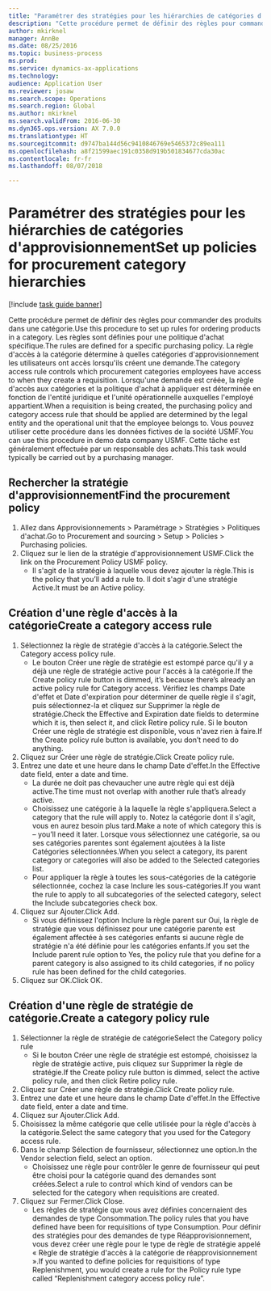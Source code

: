 ```yaml
--- 
title: "Paramétrer des stratégies pour les hiérarchies de catégories d'approvisionnement"
description: "Cette procédure permet de définir des règles pour commander des produits dans une catégorie."
author: mkirknel
manager: AnnBe
ms.date: 08/25/2016
ms.topic: business-process
ms.prod: 
ms.service: dynamics-ax-applications
ms.technology: 
audience: Application User
ms.reviewer: josaw
ms.search.scope: Operations
ms.search.region: Global
ms.author: mkirknel
ms.search.validFrom: 2016-06-30
ms.dyn365.ops.version: AX 7.0.0
ms.translationtype: HT
ms.sourcegitcommit: d9747ba144d56c9410846769e5465372c89ea111
ms.openlocfilehash: a8f21599aec191c0358d919b501834677cda30ac
ms.contentlocale: fr-fr
ms.lasthandoff: 08/07/2018

---
```

# <a name="set-up-policies-for-procurement-category-hierarchies"></a><span data-ttu-id="6ec3b-103">Paramétrer des stratégies pour les hiérarchies de catégories d'approvisionnement</span><span class="sxs-lookup"><span data-stu-id="6ec3b-103">Set up policies for procurement category hierarchies</span></span>

[!include [task guide banner](../../includes/task-guide-banner.md)]

<span data-ttu-id="6ec3b-104">Cette procédure permet de définir des règles pour commander des produits dans une catégorie.</span><span class="sxs-lookup"><span data-stu-id="6ec3b-104">Use this procedure to set up rules for ordering products in a category.</span></span> <span data-ttu-id="6ec3b-105">Les règles sont définies pour une politique d'achat spécifique.</span><span class="sxs-lookup"><span data-stu-id="6ec3b-105">The rules are defined for a specific purchasing policy.</span></span> <span data-ttu-id="6ec3b-106">La règle d'accès à la catégorie détermine à quelles catégories d'approvisionnement les utilisateurs ont accès lorsqu'ils créent une demande.</span><span class="sxs-lookup"><span data-stu-id="6ec3b-106">The category access rule controls which procurement categories employees have access to when they create a requisition.</span></span> <span data-ttu-id="6ec3b-107">Lorsqu'une demande est créée, la règle d'accès aux catégories et la politique d'achat à appliquer est déterminée en fonction de l'entité juridique et l'unité opérationnelle auxquelles l'employé appartient.</span><span class="sxs-lookup"><span data-stu-id="6ec3b-107">When a requisition is being created, the purchasing policy and category access rule that should be applied are determined by the legal entity and the operational unit that the employee belongs to.</span></span> <span data-ttu-id="6ec3b-108">Vous pouvez utiliser cette procédure dans les données fictives de la société USMF.</span><span class="sxs-lookup"><span data-stu-id="6ec3b-108">You can use this procedure in demo data company USMF.</span></span> <span data-ttu-id="6ec3b-109">Cette tâche est généralement effectuée par un responsable des achats.</span><span class="sxs-lookup"><span data-stu-id="6ec3b-109">This task would typically be carried out by a purchasing manager.</span></span>


## <a name="find-the-procurement-policy"></a><span data-ttu-id="6ec3b-110">Rechercher la stratégie d'approvisionnement</span><span class="sxs-lookup"><span data-stu-id="6ec3b-110">Find the procurement policy</span></span>
1. <span data-ttu-id="6ec3b-111">Allez dans Approvisionnements > Paramétrage > Stratégies > Politiques d'achat.</span><span class="sxs-lookup"><span data-stu-id="6ec3b-111">Go to Procurement and sourcing > Setup > Policies > Purchasing policies.</span></span>
2. <span data-ttu-id="6ec3b-112">Cliquez sur le lien de la stratégie d'approvisionnement USMF.</span><span class="sxs-lookup"><span data-stu-id="6ec3b-112">Click the link on the Procurement Policy USMF policy.</span></span>
    * <span data-ttu-id="6ec3b-113">Il s'agit de la stratégie à laquelle vous devez ajouter la règle.</span><span class="sxs-lookup"><span data-stu-id="6ec3b-113">This is the policy that you’ll add a rule to.</span></span> <span data-ttu-id="6ec3b-114">Il doit s'agir d'une stratégie Active.</span><span class="sxs-lookup"><span data-stu-id="6ec3b-114">It must be an Active policy.</span></span>  

## <a name="create-a-category-access-rule"></a><span data-ttu-id="6ec3b-115">Création d'une règle d'accès à la catégorie</span><span class="sxs-lookup"><span data-stu-id="6ec3b-115">Create a category access rule</span></span>
1. <span data-ttu-id="6ec3b-116">Sélectionnez la règle de stratégie d'accès à la catégorie.</span><span class="sxs-lookup"><span data-stu-id="6ec3b-116">Select the Category access policy rule.</span></span>
    * <span data-ttu-id="6ec3b-117">Le bouton Créer une règle de stratégie est estompé parce qu'il y a déjà une règle de stratégie active pour l'accès à la catégorie.</span><span class="sxs-lookup"><span data-stu-id="6ec3b-117">If the Create policy rule button is dimmed, it’s because there’s already an active policy rule for Category access.</span></span> <span data-ttu-id="6ec3b-118">Vérifiez les champs Date d'effet et Date d'expiration pour déterminer de quelle règle il s'agit, puis sélectionnez-la et cliquez sur Supprimer la règle de stratégie.</span><span class="sxs-lookup"><span data-stu-id="6ec3b-118">Check the Effective and Expiration date fields to determine which it is, then select it, and click Retire policy rule.</span></span> <span data-ttu-id="6ec3b-119">Si le bouton Créer une règle de stratégie est disponible, vous n'avez rien à faire.</span><span class="sxs-lookup"><span data-stu-id="6ec3b-119">If the Create policy rule button is available, you don’t need to do anything.</span></span>  
2. <span data-ttu-id="6ec3b-120">Cliquez sur Créer une règle de stratégie.</span><span class="sxs-lookup"><span data-stu-id="6ec3b-120">Click Create policy rule.</span></span>
3. <span data-ttu-id="6ec3b-121">Entrez une date et une heure dans le champ Date d'effet.</span><span class="sxs-lookup"><span data-stu-id="6ec3b-121">In the Effective date field, enter a date and time.</span></span>
    * <span data-ttu-id="6ec3b-122">La durée ne doit pas chevaucher une autre règle qui est déjà active.</span><span class="sxs-lookup"><span data-stu-id="6ec3b-122">The time must not overlap with another rule that’s already active.</span></span>  
    * <span data-ttu-id="6ec3b-123">Choisissez une catégorie à la laquelle la règle s'appliquera.</span><span class="sxs-lookup"><span data-stu-id="6ec3b-123">Select a category that the rule will apply to.</span></span> <span data-ttu-id="6ec3b-124">Notez la catégorie dont il s'agit, vous en aurez besoin plus tard.</span><span class="sxs-lookup"><span data-stu-id="6ec3b-124">Make a note of which category this is – you’ll need it later.</span></span> <span data-ttu-id="6ec3b-125">Lorsque vous sélectionnez une catégorie, sa ou ses catégories parentes sont également ajoutées à la liste Catégories sélectionnées.</span><span class="sxs-lookup"><span data-stu-id="6ec3b-125">When you select a category, its parent category or categories will also be added to the Selected categories list.</span></span>  
    * <span data-ttu-id="6ec3b-126">Pour appliquer la règle à toutes les sous-catégories de la catégorie sélectionnée, cochez la case Inclure les sous-catégories.</span><span class="sxs-lookup"><span data-stu-id="6ec3b-126">If you want the rule to apply to all subcategories of the selected category, select the Include subcategories check box.</span></span>  
4. <span data-ttu-id="6ec3b-127">Cliquez sur Ajouter.</span><span class="sxs-lookup"><span data-stu-id="6ec3b-127">Click Add.</span></span>
    * <span data-ttu-id="6ec3b-128">Si vous définissez l'option Inclure la règle parent sur Oui, la règle de stratégie que vous définissez pour une catégorie parente est également affectée à ses catégories enfants si aucune règle de stratégie n'a été définie pour les catégories enfants.</span><span class="sxs-lookup"><span data-stu-id="6ec3b-128">If you set the Include parent rule option to Yes, the policy rule that you define for a parent category is also assigned to its child categories, if no policy rule has been defined for the child categories.</span></span>  
5. <span data-ttu-id="6ec3b-129">Cliquez sur OK.</span><span class="sxs-lookup"><span data-stu-id="6ec3b-129">Click OK.</span></span>

## <a name="create-a-category-policy-rule"></a><span data-ttu-id="6ec3b-130">Création d'une règle de stratégie de catégorie.</span><span class="sxs-lookup"><span data-stu-id="6ec3b-130">Create a category policy rule</span></span>
1. <span data-ttu-id="6ec3b-131">Sélectionner la règle de stratégie de catégorie</span><span class="sxs-lookup"><span data-stu-id="6ec3b-131">Select the Category policy rule</span></span>
    * <span data-ttu-id="6ec3b-132">Si le bouton Créer une règle de stratégie est estompé, choisissez la règle de stratégie active, puis cliquez sur Supprimer la règle de stratégie.</span><span class="sxs-lookup"><span data-stu-id="6ec3b-132">If the Create policy rule button is dimmed, select the active policy rule, and then click Retire policy rule.</span></span>  
2. <span data-ttu-id="6ec3b-133">Cliquez sur Créer une règle de stratégie.</span><span class="sxs-lookup"><span data-stu-id="6ec3b-133">Click Create policy rule.</span></span>
3. <span data-ttu-id="6ec3b-134">Entrez une date et une heure dans le champ Date d'effet.</span><span class="sxs-lookup"><span data-stu-id="6ec3b-134">In the Effective date field, enter a date and time.</span></span>
4. <span data-ttu-id="6ec3b-135">Cliquez sur Ajouter.</span><span class="sxs-lookup"><span data-stu-id="6ec3b-135">Click Add.</span></span>
5. <span data-ttu-id="6ec3b-136">Choisissez la même catégorie que celle utilisée pour la règle d'accès à la catégorie.</span><span class="sxs-lookup"><span data-stu-id="6ec3b-136">Select the same category that you used for the Category access rule.</span></span>
6. <span data-ttu-id="6ec3b-137">Dans le champ Sélection de fournisseur, sélectionnez une option.</span><span class="sxs-lookup"><span data-stu-id="6ec3b-137">In the Vendor selection field, select an option.</span></span>
    * <span data-ttu-id="6ec3b-138">Choisissez une règle pour contrôler le genre de fournisseur qui peut être choisi pour la catégorie quand des demandes sont créées.</span><span class="sxs-lookup"><span data-stu-id="6ec3b-138">Select a rule to control which kind of vendors can be selected for the category when requisitions are created.</span></span>  
7. <span data-ttu-id="6ec3b-139">Cliquez sur Fermer.</span><span class="sxs-lookup"><span data-stu-id="6ec3b-139">Click Close.</span></span>
    * <span data-ttu-id="6ec3b-140">Les règles de stratégie que vous avez définies concernaient des demandes de type Consommation.</span><span class="sxs-lookup"><span data-stu-id="6ec3b-140">The policy rules that you have defined have been for requisitions of type Consumption.</span></span> <span data-ttu-id="6ec3b-141">Pour définir des stratégies pour des demandes de type Réapprovisionnement, vous devez créer une règle pour le type de règle de stratégie appelé « Règle de stratégie d'accès à la catégorie de réapprovisionnement ».</span><span class="sxs-lookup"><span data-stu-id="6ec3b-141">If you wanted to define policies for requisitions of type Replenishment, you would create a rule for the Policy rule type called “Replenishment category access policy rule”.</span></span>  


